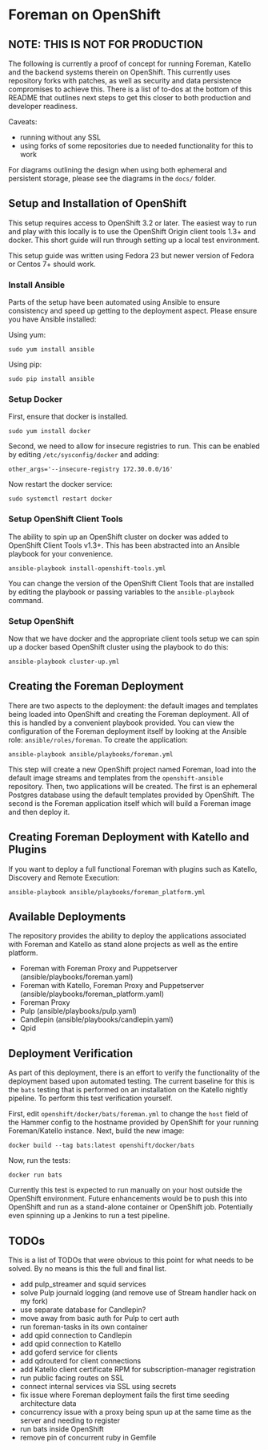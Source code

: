 # Foreman on OpenShift

## NOTE: THIS IS NOT FOR PRODUCTION

The following is currently a proof of concept for running Foreman, Katello and the backend systems therein on OpenShift. This currently uses repository forks with patches, as well as security and data persistence compromises to achieve this. There is a list of to-dos at the bottom of this README that outlines next steps to get this closer to both production and developer readiness.

Caveats:

 * running without any SSL
 * using forks of some repositories due to needed functionality for this to work

For diagrams outlining the design when using both ephemeral and persistent storage, please see the diagrams in the `docs/` folder.

## Setup and Installation of OpenShift

This setup requires access to OpenShift 3.2 or later. The easiest way to run and play with this locally is to use the OpenShift Origin client tools 1.3+ and docker. This short guide will run through setting up a local test environment.

This setup guide was written using Fedora 23 but newer version of Fedora or Centos 7+ should work.


### Install Ansible

Parts of the setup have been automated using Ansible to ensure consistency and speed up getting to the deployment aspect. Please ensure you have Ansible installed:

Using yum:

    sudo yum install ansible

Using pip:

    sudo pip install ansible

### Setup Docker

First, ensure that docker is installed.

    sudo yum install docker

Second, we need to allow for insecure registries to run. This can be enabled by editing `/etc/sysconfig/docker` and adding:

    other_args='--insecure-registry 172.30.0.0/16'

Now restart the docker service:

    sudo systemctl restart docker

### Setup OpenShift Client Tools

The ability to spin up an OpenShift cluster on docker was added to OpenShift Client Tools v1.3+. This has been abstracted into an Ansible playbook for your convenience.

    ansible-playbook install-openshift-tools.yml

You can change the version of the OpenShift Client Tools that are installed by editing the playbook or passing variables to the `ansible-playbook` command.

### Setup OpenShift

Now that we have docker and the appropriate client tools setup we can spin up a docker based OpenShift cluster using the playbook to do this:

    ansible-playbook cluster-up.yml

## Creating the Foreman Deployment

There are two aspects to the deployment: the default images and templates being loaded into OpenShift and creating the Foreman deployment. All of this is handled by a convenient playbook provided. You can view the configuration of the Foreman deployment itself by looking at the Ansible role: `ansible/roles/foreman`. To create the application:

    ansible-playbook ansible/playbooks/foreman.yml

This step will create a new OpenShift project named Foreman, load into the default image streams and templates from the `openshift-ansible` repository. Then, two applications will be created. The first is an ephemeral Postgres database using the default templates provided by OpenShift. The second is the Foreman application itself which will build a Foreman image and then deploy it.

## Creating Foreman Deployment with Katello and Plugins

If you want to deploy a full functional Foreman with plugins such as Katello, Discovery and Remote Execution:

    ansible-playbook ansible/playbooks/foreman_platform.yml

## Available Deployments

The repository provides the ability to deploy the applications associated with Foreman and Katello as stand alone projects as well as the entire platform. 

  * Foreman with Foreman Proxy and Puppetserver (ansible/playbooks/foreman.yaml)
  * Foreman with Katello, Foreman Proxy and Puppetserver (ansible/playbooks/foreman_platform.yaml)
  * Foreman Proxy
  * Pulp (ansible/playbooks/pulp.yaml)
  * Candlepin (ansible/playbooks/candlepin.yaml)
  * Qpid

## Deployment Verification

As part of this deployment, there is an effort to verify the functionality of the deployment based upon automated testing. The current baseline for this is the `bats` testing that is performed on an installation on the Katello nightly pipeline. To perform this test verification yourself.

First, edit `openshift/docker/bats/foreman.yml` to change the `host` field of the Hammer config to the hostname provided by OpenShift for your running Foreman/Katello instance. Next, build the new image:

    docker build --tag bats:latest openshift/docker/bats

Now, run the tests:

    docker run bats
    
Currently this test is expected to run manually on your host outside the OpenShift environment. Future enhancements would be to push this into OpenShift and run as a stand-alone container or OpenShift job. Potentially even spinning up a Jenkins to run a test pipeline.

## TODOs

This is a list of TODOs that were obvious to this point for what needs to be solved. By no means is this the full and final list.

 * add pulp_streamer and squid services
 * solve Pulp journald logging (and remove use of Stream handler hack on my fork)
 * use separate database for Candlepin?
 * move away from basic auth for Pulp to cert auth
 * run foreman-tasks in its own container
 * add qpid connection to Candlepin
 * add qpid connection to Katello
 * add goferd service for clients
 * add qdrouterd for client connections
 * add Katello client certificate RPM for subscription-manager registration
 * run public facing routes on SSL
 * connect internal services via SSL using secrets
 * fix issue where Foreman deployment fails the first time seeding architecture data
 * concurrency issue with a proxy being spun up at the same time as the server and needing to register
 * run bats inside OpenShift
 * remove pin of concurrent ruby in Gemfile
